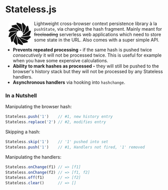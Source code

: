 # Stateless.js

<img src="https://raw.githubusercontent.com/eugene-eeo/stateless.js/master/media/small.png" hspace="10" vspace="6" align="left"/>

Lightweight cross-browser context persistence library à la
``pushState``, via changing the hash fragment. Mainly meant
for ~~freeloading~~ serverless web applications which need
to store some state in the URL. Also comes with a super
simple API.

 - **Prevents repeated processing -** if the same hash is
 pushed twice *consecutively* it will not be processed twice.
 This is useful for example when you have some expensive
 calculations.
 - **Ability to mark hashes as processed -** they will still
 be pushed to the browser's history stack but they will not
 be processed by any Stateless handlers.
 - **Asynchronous handlers** via hooking into `hashchange`.

### In a Nutshell

Manipulating the browser hash:

```js
Stateless.push('1')    // #1, new history entry
Stateless.replace('2') // #2, modifies entry
```

Skipping a hash:

```js
Stateless.skip('1')    // '1' pushed into set
Stateless.push('1')    // #1, Handlers not fired, '1' removed
```

Manipulating the handlers:

```js
Stateless.onChange(f1) // => [f1]
Stateless.onChange(f2) // => [f1, f2]
Stateless.off(f1)      // => [f2]
Stateless.clear()      // => []
```
